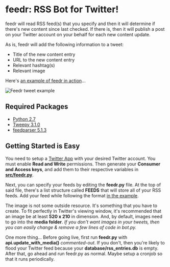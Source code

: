 # feedr: RSS Bot for Twitter!

feedr will read RSS feed(s) that you specify and then it will determine if there's new content since last checked. If there is, then it will publish a post on your Twitter account on your behalf for each new content update.

As is, feedr will add the following information to a tweet:
* Title of the new content entry
* URL to the new content entry
* Relevant hashtag(s)
* Relevant image

Here's [an example of feedr in action](https://twitter.com/ValveTime/status/552918907053674496)...

![Feedr tweet example](https://cloud.githubusercontent.com/assets/760280/5890221/1bb13d9c-a406-11e4-8f08-fabbe9c7ced6.png)

## Required Packages ##

* [Python 2.7](https://www.python.org/downloads/)
* [Tweepy 3.1.0](http://www.tweepy.org/)
* [feedparser 5.1.3](https://pypi.python.org/pypi/feedparser)

## Getting Started is Easy ##

You need to setup a [Twitter App](https://apps.twitter.com/) with your desired Twitter account. You must enable **Read and Write** permissions. Then generate your **Consumer and Access keys**, and add them to their respective variables in [**src/feedr.py**](https://github.com/housed/feedr/blob/master/src/feedr.py#L19). 

Next, you can specify your feeds by editing the **feedr.py** file. At the top of said file, there's a list structure called **FEEDS** that will store all of your RSS feeds. Add your feed while following the format [in the example](https://github.com/housed/feedr/blob/master/src/feedr.py#L10).

The image is not some outside resource. It's something that you have to create. To fit perfectly in Twitter's viewing window, it's recommended that an image be at least **520 x 210** in dimension. And, by default, images need to go into the **media folder**. *If you don't want images in your tweets, then you can easily change & remove a few lines of code in bot.py.*

One more thing... Before going live, first run **feedr.py** with **api.update_with_media()** *commented-out*. If you don't, then you're likely to flood your Twitter feed because your **database/rss_entries.db** is empty. After that, go ahead and run feedr.py as normal. Maybe setup a cronjob so that it runs periodically.
